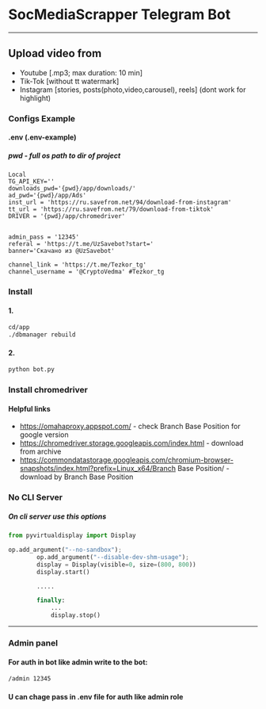 # SocMediaScrapper Telegram Bot
------------------------

## Upload video from
* Youtube [.mp3; max duration: 10 min]
* Tik-Tok [without tt watermark]
* Instagram [stories, posts(photo,video,carousel), reels] (dont work for highlight)

### Configs Example
#### .env (.env-example) 
##### pwd - full os path to dir of project
```.env
Local
TG_API_KEY=''
downloads_pwd='{pwd}/app/downloads/'
ad_pwd='{pwd}/app/Ads'
inst_url = 'https://ru.savefrom.net/94/download-from-instagram'
tt_url = 'https://ru.savefrom.net/79/download-from-tiktok'
DRIVER = '{pwd}/app/chromedriver'


admin_pass = '12345'
referal = 'https://t.me/UzSavebot?start='
banner='Скачано из @UzSavebot'

channel_link = 'https://t.me/Tezkor_tg'
channel_username = '@CryptoVedma' #Tezkor_tg
```


### Install 
#### 1. 
```.sh
cd/app
./dbmanager rebuild
```

#### 2.
```.sh
python bot.py
```

### Install chromedriver 
#### Helpful links
* https://omahaproxy.appspot.com/ - check Branch Base Position for google version
* https://chromedriver.storage.googleapis.com/index.html - download from archive 
* https://commondatastorage.googleapis.com/chromium-browser-snapshots/index.html?prefix=Linux_x64/Branch Base Position/ - download by Branch Base Position

### No CLI Server
##### On cli server use this options
```.py
from pyvirtualdisplay import Display

op.add_argument("--no-sandbox");
        op.add_argument("--disable-dev-shm-usage");
        display = Display(visible=0, size=(800, 800))
        display.start()

        .....

        finally:
            ...
            display.stop()
```
-------------------------------

### Admin panel 
#### For auth in bot like admin write to the bot:
``` .txt 
/admin 12345
```
#### U can chage pass in .env file for auth like admin role